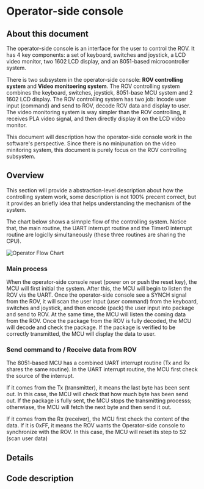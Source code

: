 # Operator-side console

## About this document

The operator-side console is an interface for the user to control the ROV. It has 4 key components: a set of keyboard, switches and joystick, a LCD video monitor, two 1602 LCD display, and an 8051-based microcontroller system.

There is two subsystem in the operator-side console: **ROV controlling system** and **Video monitoering system**. The ROV controlling system combines the keyboard, switches, joystick, 8051-base MCU system and 2 1602 LCD display. The ROV controlling system has two job: Incode user input (command) and send to ROV, decode ROV data and display to user. The video monitoring system is way simpler than the ROV controlling, it receives PLA video signal, and then directly display it on the LCD video monitor.

This document will description how the operator-side console work in the software's perspective. Since there is no minipunation on the video minitoring system, this document is purely focus on the ROV controlling subsystem.


## Overview

This section will provide a abstraction-level description about how the controlling system work, some description is not 100% precent correct, but it provides an briefly idea that helps understanding the mechanism of the system.

The chart below shows a simnple flow of the controlling system. Notice that, the main routine, the UART interrupt routine and the Timer0 interrupt routine are logiclly simultaneously (these three routines are sharing the CPU).

![Operator Flow Chart](https://raw.githubusercontent.com/captdam/DD-40/master/Operator/Controller/Operator%20Flow%20Chart.jpg "Operator Flow Chart")

### Main process
When the operator-side console reset (power on or push the reset key), the MCU will first initial the system. After this, the MCU will begin to listen the ROV vis the UART. Once the operator-side console see a SYNCH signal from the ROV, it will scan the user input (user command) from the keyboard, switches and joystick, and then encode (pack) the user input into package and send to ROV. At the same time, the MCU will listen the coming data from the ROV. Once the package from the ROV is fully decoded, the MCU will decode and check the package. If the package is verified to be correctly transmitted, the MCU will display the data to user.

### Send command to / Receive data from ROV
The 8051-based MCU has a combined UART interrupt routine (Tx and Rx shares the same routine). In the UART interrupt routine, the MCU first check the source of the interrupt.

If it comes from the Tx (transmitter), it means the last byte has been sent out. In this case, the MCU will check that how much byte has been send out. If the package is fully sent, the MCU stops the transmitting processs; otherwiase, the MCU will fetch the next byte and then send it out.

If it comes from the Rx (receiver), the MCU first check the content of the data. If it is 0xFF, it means the ROV wants the Operator-side console to synchronize with the ROV. In this case, the MCU will reset its step to S2 (scan user data)


## Details


## Code description
